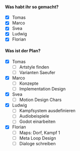 #### Was habt ihr so gemacht?
- [x] Tomas
- [x] Marco
- [x] Svea
- [x] Ludwig
- [x] Florian
#### Was ist der Plan?
- [x] Tomas
	- [ ] Artstyle finden
	- [ ] Varianten Saeufer
- [x] Marco
	- [ ] Konzepte
	- [ ] Implementation Design
- [x] Svea
	- [ ] Motion Design Chars
- [x] Ludwig
	- [ ] Kampfsystem ausdefinieren
	- [ ] Audiobeispiele
	- [ ] Godot einarbeiten
- [x] Florian
	- [ ] Maps: Dorf, Kampf 1
	- [ ] Meta Loop Design
	- [ ] Dialoge schreiben